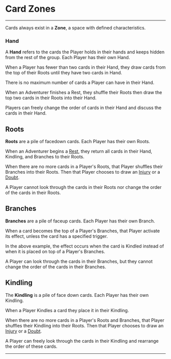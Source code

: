 # Card Zones

---

Cards always exist in a **Zone**, a space with defined characteristics.

### Hand

A **Hand** refers to the cards the Player holds in their hands and keeps hidden from the rest of the group. Each Player has their own Hand.  

When a Player has fewer than two cards in their Hand, they draw cards from the top of their Roots until they have two cards in Hand.

There is no maximum number of cards a Player can have in their Hand. 

When an Adventurer finishes a Rest, they shuffle their Roots then draw the top two cards in their Roots into their Hand. 

Players can freely change the order of cards in their Hand and discuss the cards in their Hand.

## Roots

**Roots** are a pile of facedown cards. Each Player has their own Roots. 

<!-- insert example here -->

When an Adventurer begins a [Rest](Rest), they return all cards in their Hand, Kindling, and Branches to their Roots.

When there are no more cards in a Player's Roots, that Player shuffles their Branches into their Roots. Then that Player chooses to draw an [Injury](Injury) or a [Doubt](Doubt).

A Player cannot look through the cards in their Roots nor change the order of the cards in their Roots.

## Branches

**Branches** are a pile of faceup cards. Each Player has their own Branch. 

When a card becomes the top of a Player's Branches, that Player activate its effect, unless the card has a specified trigger. 

<!-- insert example here -->
 
In the above example, the effect occurs when the card is Kindled instead of when it is placed on top of a Player's Branches.  

A Player can look through the cards in their Branches, but they cannot change the order of the cards in their Branches.

## Kindling

The **Kindling** is a pile of face down cards. Each Player has their own Kindling. 

When a Player Kindles a card they place it in their Kindling. 

<!-- insert example here -->

When there are no more cards in a Player's Roots and Branches, that Player shuffles their Kindling into their Roots. Then that Player chooses to draw an [Injury](Injury) or a [Doubt](Doubt). 

A Player can freely look through the cards in their Kindling and rearrange the order of these cards.

---
